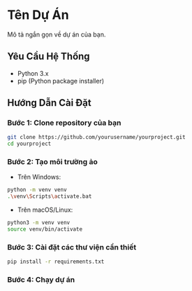 # Tên Dự Án

Mô tả ngắn gọn về dự án của bạn.

## Yêu Cầu Hệ Thống

- Python 3.x
- pip (Python package installer)

## Hướng Dẫn Cài Đặt

### Bước 1: Clone repository của bạn

```sh
git clone https://github.com/yourusername/yourproject.git
cd yourproject
```

### Bước 2: Tạo môi trường ảo

- Trên Windows:

```sh
python -m venv venv
.\venv\Scripts\activate.bat
```

- Trên macOS/Linux:

```sh
python3 -m venv venv
source venv/bin/activate
```

### Bước 3: Cài đặt các thư viện cần thiết

```sh
pip install -r requirements.txt
```

### Bước 4: Chạy dự án

